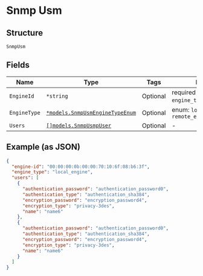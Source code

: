 
# Snmp Usm

## Structure

`SnmpUsm`

## Fields

| Name | Type | Tags | Description |
|  --- | --- | --- | --- |
| `EngineId` | `*string` | Optional | required only if `engine_type`==`remote_engine` |
| `EngineType` | [`*models.SnmpUsmEngineTypeEnum`](../../doc/models/snmp-usm-engine-type-enum.md) | Optional | enum: `local_engine`, `remote_engine` |
| `Users` | [`[]models.SnmpUsmpUser`](../../doc/models/snmp-usmp-user.md) | Optional | - |

## Example (as JSON)

```json
{
  "engine-id": "00:00:00:0b:00:00:70:10:6f:08:b6:3f",
  "engine_type": "local_engine",
  "users": [
    {
      "authentication_password": "authentication_password0",
      "authentication_type": "authentication_sha384",
      "encryption_password": "encryption_password4",
      "encryption_type": "privacy-3des",
      "name": "name6"
    },
    {
      "authentication_password": "authentication_password0",
      "authentication_type": "authentication_sha384",
      "encryption_password": "encryption_password4",
      "encryption_type": "privacy-3des",
      "name": "name6"
    }
  ]
}
```

